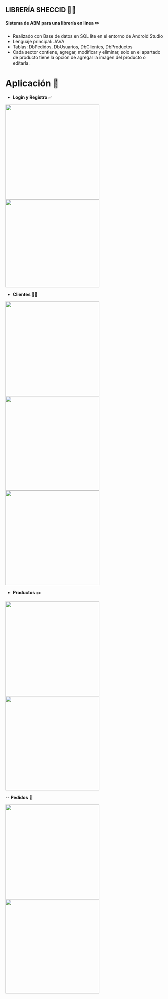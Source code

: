 ## LIBRERÍA SHECCID  :iphone::notebook_with_decorative_cover:

#### Sistema de ABM para una librería en linea :pencil2:
-  Realizado con Base de datos en SQL lite en el entorno de Android Studio
-  Lenguaje principal: JAVA
-  Tablas: DbPedidos, DbUsuarios, DbClientes, DbProductos
-  Cada sector contiene, agregar, modificar y eliminar, solo en el apartado de producto tiene la opción de agregar la imagen del producto o editarla. 

# Aplicación :calling:
- **Login y Registro** :white_check_mark:
  
<img width="300" src="https://github.com/Kira2602/imagenes/blob/main/Libreria_login.jpeg"> <img width="300" height="280" src="https://github.com/Kira2602/imagenes/blob/main/Libreria_registro.jpeg"> 

- **Clientes** :man::woman:

<img width="300" src="https://github.com/Kira2602/imagenes/blob/main/Libreria_clientes.jpeg"> <img width="300" src="https://github.com/Kira2602/imagenes/blob/main/Libreria_agregarCliente.jpeg"> <img width="300" src="https://github.com/Kira2602/imagenes/blob/main/Libreria_editarCliente.jpeg"> 

- **Productos** :scissors:

<img width="300" src="https://github.com/Kira2602/imagenes/blob/main/Libreria_productos.jpeg"> <img width="300" src="https://github.com/Kira2602/imagenes/blob/main/Libreria_agregarCliente.jpeg">

-- **Pedidos** :memo:

<img width="300" src="https://github.com/Kira2602/imagenes/blob/main/Libreria_pedidos.jpeg"> <img width="300" src="https://github.com/Kira2602/imagenes/blob/main/Libreria_agregarCliente.jpeg">

